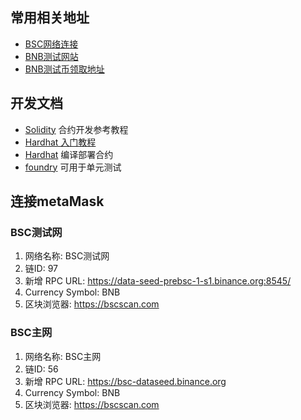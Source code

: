 ## 常用相关地址
- [BSC网络连接](https://docs.binance.org/smart-chain/developer/rpc.html#testnetchainid-0x61-97-in-decimal)
- [BNB测试网站](https://testnet.bscscan.com/)
- [BNB测试币领取地址](https://testnet.binance.org/faucet-smart)

## 开发文档
- [Solidity](https://solidity-cn.readthedocs.io/zh/develop/)
  合约开发参考教程
- [Hardhat 入门教程](https://learnblockchain.cn/article/1356)
- [Hardhat](https://learnblockchain.cn/docs/hardhat/getting-started/)
  编译部署合约
- [foundry](https://mirror.xyz/0xaaE7a1AD2764626d09a233a9bC06C38b413637cf/Z_BSs7ajgPE2NjOnyH73Uq5FBLGmDpOTeMtNwhazo3s)
  可用于单元测试



## 连接metaMask
### BSC测试网
1. 网络名称: BSC测试网
2. 链ID: 97
3. 新增 RPC URL: https://data-seed-prebsc-1-s1.binance.org:8545/
4. Currency Symbol: BNB
5. 区块浏览器: https://bscscan.com

### BSC主网
1. 网络名称: BSC主网
2. 链ID: 56
3. 新增 RPC URL: https://bsc-dataseed.binance.org
4. Currency Symbol: BNB
5. 区块浏览器: https://bscscan.com
